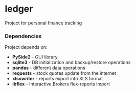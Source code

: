 # ledger
Project for personal finance tracking

### Dependencies
Project depends on:
* **PySide2** - GUI library
* **sqlite3** - DB initialization and backup/restore operations
* **pandas** - different data operations
* **requests** - stock quotes update from the internet
* **xlsxwriter** - reports export into XLS format
* **ibflex** - Interactive Brokers flex-reports import
